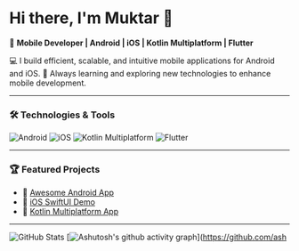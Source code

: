 # Hi there, I'm Muktar 👋

🎯 **Mobile Developer | Android | iOS | Kotlin Multiplatform | Flutter** 

💻 I build efficient, scalable, and intuitive mobile applications for Android and iOS.
🚀 Always learning and exploring new technologies to enhance mobile development.

---

### 🛠️ Technologies & Tools

![Android](https://img.shields.io/badge/-Android-05122A?style=flat&logo=android)
![iOS](https://img.shields.io/badge/-iOS-05122A?style=flat&logo=apple)
![Kotlin Multiplatform](https://img.shields.io/badge/-Kotlin_Multiplatform-05122A?style=flat&logo=kotlin)
![Flutter](https://img.shields.io/badge/-Flutter-05122A?style=flat&logo=flutter)

---

### 🏆 Featured Projects

- 🔗 [Awesome Android App](https://github.com/yourusername/android-app)
- 🔗 [iOS SwiftUI Demo](https://github.com/yourusername/ios-app)
- 🔗 [Kotlin Multiplatform App](https://github.com/yourusername/kotlin-multiplatform-app)

---

![GitHub Stats](https://github-readme-stats.vercel.app/api?username=yourusername&show_icons=true&theme=radical)
[![Ashutosh's github activity graph](https://github-readme-activity-graph.vercel.app/graph?username=yourusername&theme=react-dark)](https://github.com/ash
